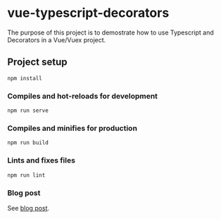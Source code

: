 # vue-typescript-decorators
The purpose of this project is to demostrate how to use Typescript and Decorators in a Vue/Vuex project.

## Project setup
```
npm install
```

### Compiles and hot-reloads for development
```
npm run serve
```

### Compiles and minifies for production
```
npm run build
```

### Lints and fixes files
```
npm run lint
```

### Blog post
See [blog post](https://davidjamesherzog.github.io/2020/12/30/vue-typescript-decorators/).
